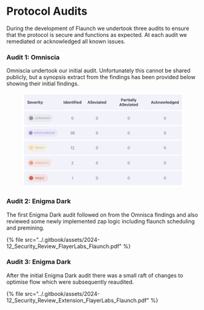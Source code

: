 # Protocol Audits

During the development of Flaunch we undertook three audits to ensure that the protocol is secure and functions as expected. At each audit we remediated or acknowledged all known issues.

### Audit 1: Omniscia

Omniscia undertook our initial audit. Unfortunately this cannot be shared publicly, but a synopsis extract from the findings has been provided below showing their initial findings.

<figure><img src="../.gitbook/assets/Screenshot 2024-12-19 at 10.23.40.png" alt=""><figcaption></figcaption></figure>

### Audit 2: Enigma Dark

The first Enigma Dark audit followed on from the Omnisca findings and also reviewed some newly implemented zap logic including flaunch scheduling and premining.

{% file src="../.gitbook/assets/2024-12_Security_Review_FlayerLabs_Flaunch.pdf" %}

### Audit 3: Enigma Dark

After the initial Enigma Dark audit there was a small raft of changes to optimise flow which were subsequently reaudited.

{% file src="../.gitbook/assets/2024-12_Security_Review_Extension_FlayerLabs_Flaunch.pdf" %}



